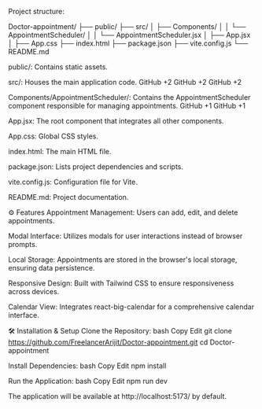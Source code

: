 Project structure:

Doctor-appointment/
├── public/
├── src/
│   ├── Components/
│   │   └── AppointmentScheduler/
│   │       └── AppointmentScheduler.jsx
│   ├── App.jsx
│   ├── App.css
├── index.html
├── package.json
├── vite.config.js
└── README.md

public/: Contains static assets.​

src/: Houses the main application code.​
GitHub
+2
GitHub
+2
GitHub
+2

Components/AppointmentScheduler/: Contains the AppointmentScheduler component responsible for managing appointments.​
GitHub
+1
GitHub
+1

App.jsx: The root component that integrates all other components.​

App.css: Global CSS styles.​

index.html: The main HTML file.​

package.json: Lists project dependencies and scripts.​

vite.config.js: Configuration file for Vite.​

README.md: Project documentation.​


⚙️ Features
Appointment Management: Users can add, edit, and delete appointments.​

Modal Interface: Utilizes modals for user interactions instead of browser prompts.​

Local Storage: Appointments are stored in the browser's local storage, ensuring data persistence.​

Responsive Design: Built with Tailwind CSS to ensure responsiveness across devices.​

Calendar View: Integrates react-big-calendar for a comprehensive calendar interface.​


🛠️ Installation & Setup
Clone the Repository:
bash
Copy
Edit
git clone https://github.com/FreelancerArijit/Doctor-appointment.git
cd Doctor-appointment

Install Dependencies:
bash
Copy
Edit
npm install

Run the Application:
bash
Copy
Edit
npm run dev

The application will be available at http://localhost:5173/ by default.



